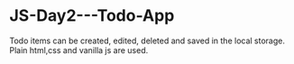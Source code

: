 # JS-Day2---Todo-App
Todo items can be created, edited, deleted and saved in the local storage. Plain html,css and vanilla js are used.
